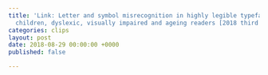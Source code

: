```yaml
---
title: 'Link: Letter and symbol misrecognition in highly legible typefaces for general,
  children, dyslexic, visually impaired and ageing readers [2018 third edition] '
categories: clips
layout: post
date: 2018-08-29 00:00:00 +0000
published: false

---
```

